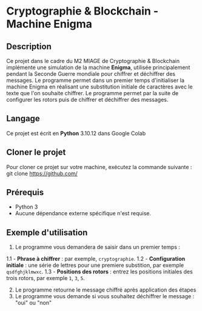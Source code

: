 # Cryptographie & Blockchain - Machine Enigma

## Description

Ce projet dans le cadre du M2 MIAGE de Cryptographie & Blockchain implémente une simulation de la machine **Enigma**, utilisée principalement pendant la Seconde Guerre mondiale pour chiffrer et déchiffrer des messages. Le programme permet dans un premier temps d'initialiser la machine Enigma en réalisant une substitution initiale de caractères avec le texte que l'on souhaite chiffrer. Le programme permet par la suite de configurer les rotors puis de chiffrer et déchiffrer des messages.

## Langage

Ce projet est écrit en **Python** 3.10.12 dans Google Colab

## Cloner le projet

Pour cloner ce projet sur votre machine, exécutez la commande suivante : git clone https://github.com/

## Prérequis

- Python 3
- Aucune dépendance externe spécifique n'est requise.

## Exemple d'utilisation

1. Le programme vous demandera de saisir dans un premier temps :
   
  1.1 - **Phrase à chiffrer** : par exemple, `cryptographie`.
  1.2 - **Configuration initiale** : une série de lettres pour une premiere substition, par exemple `qsdfghjklmwxc`.
  1.3 - **Positions des rotors** : entrez les positions initiales des trois rotors, par exemple `1`, `3`, `5`.
   
2. Le programme retourne le message chiffré après application des étapes
3. Le programme vous demande si vous souhaitez déchiffrer le message : "oui" ou "non"



